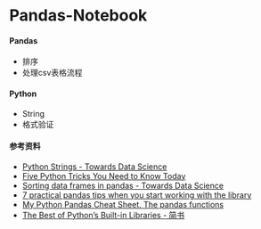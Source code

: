 # Pandas-Notebook
#### Pandas

- 排序
- 处理csv表格流程



#### Python

- String
- 格式验证





#### 参考资料

- [Python Strings - Towards Data Science](https://towardsdatascience.com/python-strings-38c3d74c236a)
- [Five Python Tricks You Need to Know Today](https://towardsdatascience.com/five-python-tricks-you-need-to-learn-today-9dbe03c790ab)
- [Sorting data frames in pandas - Towards Data Science](https://towardsdatascience.com/sorting-data-frames-in-pandas-a5a3af6f346a)
- [7 practical pandas tips when you start working with the library](https://towardsdatascience.com/7-practical-pandas-tips-when-you-start-working-with-the-library-e4a9205eb443)
- [My Python Pandas Cheat Sheet. The pandas functions ](https://towardsdatascience.com/my-python-pandas-cheat-sheet-746b11e44368)
- [The Best of Python’s Built-in Libraries - 简书](https://www.jianshu.com/p/4443c5788bd5)


